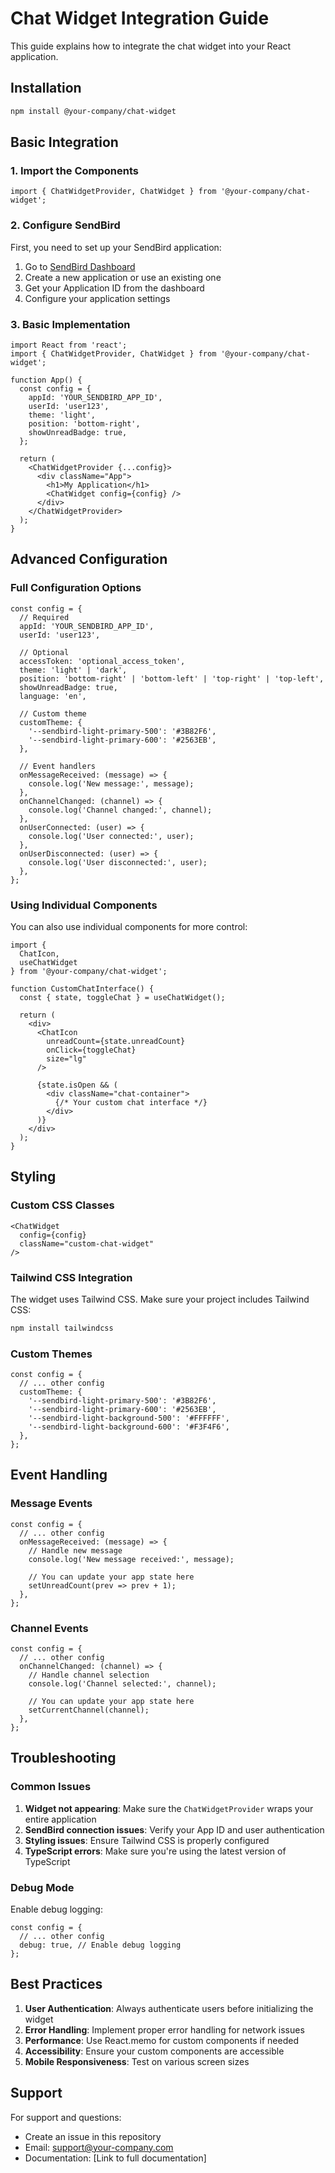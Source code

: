 # Chat Widget Integration Guide

This guide explains how to integrate the chat widget into your React application.

## Installation

```bash
npm install @your-company/chat-widget
```

## Basic Integration

### 1. Import the Components

```tsx
import { ChatWidgetProvider, ChatWidget } from '@your-company/chat-widget';
```

### 2. Configure SendBird

First, you need to set up your SendBird application:

1. Go to [SendBird Dashboard](https://dashboard.sendbird.com/)
2. Create a new application or use an existing one
3. Get your Application ID from the dashboard
4. Configure your application settings

### 3. Basic Implementation

```tsx
import React from 'react';
import { ChatWidgetProvider, ChatWidget } from '@your-company/chat-widget';

function App() {
  const config = {
    appId: 'YOUR_SENDBIRD_APP_ID',
    userId: 'user123',
    theme: 'light',
    position: 'bottom-right',
    showUnreadBadge: true,
  };

  return (
    <ChatWidgetProvider {...config}>
      <div className="App">
        <h1>My Application</h1>
        <ChatWidget config={config} />
      </div>
    </ChatWidgetProvider>
  );
}
```

## Advanced Configuration

### Full Configuration Options

```tsx
const config = {
  // Required
  appId: 'YOUR_SENDBIRD_APP_ID',
  userId: 'user123',
  
  // Optional
  accessToken: 'optional_access_token',
  theme: 'light' | 'dark',
  position: 'bottom-right' | 'bottom-left' | 'top-right' | 'top-left',
  showUnreadBadge: true,
  language: 'en',
  
  // Custom theme
  customTheme: {
    '--sendbird-light-primary-500': '#3B82F6',
    '--sendbird-light-primary-600': '#2563EB',
  },
  
  // Event handlers
  onMessageReceived: (message) => {
    console.log('New message:', message);
  },
  onChannelChanged: (channel) => {
    console.log('Channel changed:', channel);
  },
  onUserConnected: (user) => {
    console.log('User connected:', user);
  },
  onUserDisconnected: (user) => {
    console.log('User disconnected:', user);
  },
};
```

### Using Individual Components

You can also use individual components for more control:

```tsx
import { 
  ChatIcon, 
  useChatWidget 
} from '@your-company/chat-widget';

function CustomChatInterface() {
  const { state, toggleChat } = useChatWidget();

  return (
    <div>
      <ChatIcon 
        unreadCount={state.unreadCount}
        onClick={toggleChat}
        size="lg"
      />
      
      {state.isOpen && (
        <div className="chat-container">
          {/* Your custom chat interface */}
        </div>
      )}
    </div>
  );
}
```

## Styling

### Custom CSS Classes

```tsx
<ChatWidget 
  config={config} 
  className="custom-chat-widget" 
/>
```

### Tailwind CSS Integration

The widget uses Tailwind CSS. Make sure your project includes Tailwind CSS:

```bash
npm install tailwindcss
```

### Custom Themes

```tsx
const config = {
  // ... other config
  customTheme: {
    '--sendbird-light-primary-500': '#3B82F6',
    '--sendbird-light-primary-600': '#2563EB',
    '--sendbird-light-background-500': '#FFFFFF',
    '--sendbird-light-background-600': '#F3F4F6',
  },
};
```

## Event Handling

### Message Events

```tsx
const config = {
  // ... other config
  onMessageReceived: (message) => {
    // Handle new message
    console.log('New message received:', message);
    
    // You can update your app state here
    setUnreadCount(prev => prev + 1);
  },
};
```

### Channel Events

```tsx
const config = {
  // ... other config
  onChannelChanged: (channel) => {
    // Handle channel selection
    console.log('Channel selected:', channel);
    
    // You can update your app state here
    setCurrentChannel(channel);
  },
};
```

## Troubleshooting

### Common Issues

1. **Widget not appearing**: Make sure the `ChatWidgetProvider` wraps your entire application
2. **SendBird connection issues**: Verify your App ID and user authentication
3. **Styling issues**: Ensure Tailwind CSS is properly configured
4. **TypeScript errors**: Make sure you're using the latest version of TypeScript

### Debug Mode

Enable debug logging:

```tsx
const config = {
  // ... other config
  debug: true, // Enable debug logging
};
```

## Best Practices

1. **User Authentication**: Always authenticate users before initializing the widget
2. **Error Handling**: Implement proper error handling for network issues
3. **Performance**: Use React.memo for custom components if needed
4. **Accessibility**: Ensure your custom components are accessible
5. **Mobile Responsiveness**: Test on various screen sizes

## Support

For support and questions:

- Create an issue in this repository
- Email: support@your-company.com
- Documentation: [Link to full documentation] 